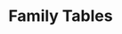 ---
pid: LLB56
title: Family Tables
location_transcription: Throughout the city in public spaces.
zipcode: '19119'
outside_phl: 
neighborhood: Mount Airy
age: '43'
age_range: 40-49
instagram: 
image_file_name: LLB_56.jpg
proposal_transcription: Bronze. A table inviting whomever would like to stand/sit
  at it. Whomever would like to gather here together may consider themselves as a
  family as they sit together randomly, or with interaction.
topic: Family
topic_summary: '0'
type: Interactive,Space,Bench
keywords_other: 
credit: 
image_labels: 
twitter: 
facebook: 
permalink: "/monuments/llb56/"
layout: item-page
---